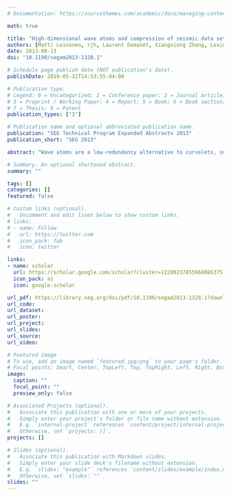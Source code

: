 ```yaml
---
# Documentation: https://sourcethemes.com/academic/docs/managing-content/

math: true

title: "High-dimensional wave atoms and compression of seismic data sets"
authors: [Matti Leinonen, rjh, Laurent Demanet, Xiangxiong Zhang, Lexing Ying]
date: 2013-08-13
doi: "10.1190/segam2013-1328.1"

# Schedule page publish date (NOT publication's date).
publishDate: 2019-05-31T14:53:55-04:00

# Publication type.
# Legend: 0 = Uncategorized; 1 = Conference paper; 2 = Journal article;
# 3 = Preprint / Working Paper; 4 = Report; 5 = Book; 6 = Book section;
# 7 = Thesis; 8 = Patent
publication_types: ["1"]

# Publication name and optional abbreviated publication name.
publication: "SEG Technical Program Expanded Abstracts 2013"
publication_short: "SEG 2013"

abstract: "Wave atoms are a low-redundancy alternative to curvelets, suitable for high-dimensional seismic data processing. This abstract extends the wave atom orthobasis construction to 3D, 4D, and 5D Cartesian arrays, and parallelizes it in a sharedmemory environment. An implementation of the algorithm for NVIDIA CUDA capable graphics processing units (GPU) is also developed to accelerate computation for 2D and 3D data. The new transforms are benchmarked against the Fourier transform for compression of data generated from synthetic 2D and 3D acoustic models."

# Summary. An optional shortened abstract.
summary: ""

tags: []
categories: []
featured: false

# Custom links (optional).
#   Uncomment and edit lines below to show custom links.
# links:
# - name: Follow
#   url: https://twitter.com
#   icon_pack: fab
#   icon: twitter

links:
- name: scholar
  url: https://scholar.google.com/scholar?cluster=12200237855968086375
  icon_pack: ai
  icon: google-scholar

url_pdf: https://library.seg.org/doi/pdf/10.1190/segam2013-1328.1?download=true
url_code:
url_dataset:
url_poster:
url_project:
url_slides:
url_source:
url_video:

# Featured image
# To use, add an image named `featured.jpg/png` to your page's folder. 
# Focal points: Smart, Center, TopLeft, Top, TopRight, Left, Right, BottomLeft, Bottom, BottomRight.
image:
  caption: ""
  focal_point: ""
  preview_only: false

# Associated Projects (optional).
#   Associate this publication with one or more of your projects.
#   Simply enter your project's folder or file name without extension.
#   E.g. `internal-project` references `content/project/internal-project/index.md`.
#   Otherwise, set `projects: []`.
projects: []

# Slides (optional).
#   Associate this publication with Markdown slides.
#   Simply enter your slide deck's filename without extension.
#   E.g. `slides: "example"` references `content/slides/example/index.md`.
#   Otherwise, set `slides: ""`.
slides: ""
---
```

